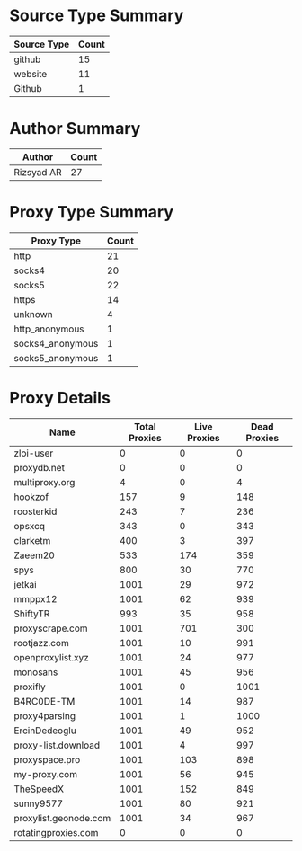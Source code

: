 # Source Type Summary

| Source Type | Count |
|-------------|-------|
| github | 15 |
| website | 11 |
| Github | 1 |


# Author Summary

| Author | Count |
|--------|-------|
| Rizsyad AR | 27 |


# Proxy Type Summary

| Proxy Type | Count |
|------------|-------|
| http | 21 |
| socks4 | 20 |
| socks5 | 22 |
| https | 14 |
| unknown | 4 |
| http_anonymous | 1 |
| socks4_anonymous | 1 |
| socks5_anonymous | 1 |


# Proxy Details

| Name | Total Proxies | Live Proxies | Dead Proxies |
|------|---------------|--------------|---------------|
| zloi-user | 0 | 0 | 0 |
| proxydb.net | 0 | 0 | 0 |
| multiproxy.org | 4 | 0 | 4 |
| hookzof | 157 | 9 | 148 |
| roosterkid | 243 | 7 | 236 |
| opsxcq | 343 | 0 | 343 |
| clarketm | 400 | 3 | 397 |
| Zaeem20 | 533 | 174 | 359 |
| spys | 800 | 30 | 770 |
| jetkai | 1001 | 29 | 972 |
| mmppx12 | 1001 | 62 | 939 |
| ShiftyTR | 993 | 35 | 958 |
| proxyscrape.com | 1001 | 701 | 300 |
| rootjazz.com | 1001 | 10 | 991 |
| openproxylist.xyz | 1001 | 24 | 977 |
| monosans | 1001 | 45 | 956 |
| proxifly | 1001 | 0 | 1001 |
| B4RC0DE-TM | 1001 | 14 | 987 |
| proxy4parsing | 1001 | 1 | 1000 |
| ErcinDedeoglu | 1001 | 49 | 952 |
| proxy-list.download | 1001 | 4 | 997 |
| proxyspace.pro | 1001 | 103 | 898 |
| my-proxy.com | 1001 | 56 | 945 |
| TheSpeedX | 1001 | 152 | 849 |
| sunny9577 | 1001 | 80 | 921 |
| proxylist.geonode.com | 1001 | 34 | 967 |
| rotatingproxies.com | 0 | 0 | 0 |

